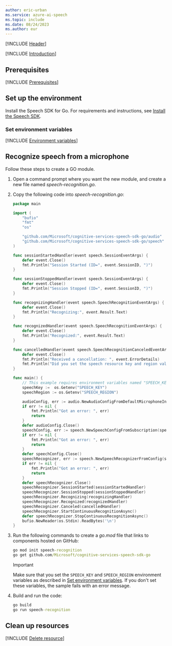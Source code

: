 ```yaml
---
author: eric-urban
ms.service: azure-ai-speech
ms.topic: include
ms.date: 08/24/2023
ms.author: eur
---
```


[!INCLUDE [Header](../../common/go.md)]

[!INCLUDE [Introduction](intro.md)]

## Prerequisites

[!INCLUDE [Prerequisites](../../common/azure-prerequisites.md)]

## Set up the environment

Install the Speech SDK for Go. For requirements and instructions, see [Install the Speech SDK](../../../quickstarts/setup-platform.md?pivots=programming-language-go).

### Set environment variables

[!INCLUDE [Environment variables](../../common/environment-variables.md)]

## Recognize speech from a microphone

Follow these steps to create a GO module.

1. Open a command prompt where you want the new module, and create a new file named *speech-recognition.go*.
1. Copy the following code into *speech-recognition.go*:

   ```go
   package main

   import (
       "bufio"
       "fmt"
       "os"

       "github.com/Microsoft/cognitive-services-speech-sdk-go/audio"
       "github.com/Microsoft/cognitive-services-speech-sdk-go/speech"
   )

   func sessionStartedHandler(event speech.SessionEventArgs) {
       defer event.Close()
       fmt.Println("Session Started (ID=", event.SessionID, ")")
   }

   func sessionStoppedHandler(event speech.SessionEventArgs) {
       defer event.Close()
       fmt.Println("Session Stopped (ID=", event.SessionID, ")")
   }

   func recognizingHandler(event speech.SpeechRecognitionEventArgs) {
       defer event.Close()
       fmt.Println("Recognizing:", event.Result.Text)
   }

   func recognizedHandler(event speech.SpeechRecognitionEventArgs) {
       defer event.Close()
       fmt.Println("Recognized:", event.Result.Text)
   }

   func cancelledHandler(event speech.SpeechRecognitionCanceledEventArgs) {
       defer event.Close()
       fmt.Println("Received a cancellation: ", event.ErrorDetails)
       fmt.Println("Did you set the speech resource key and region values?")
   }

   func main() {
       // This example requires environment variables named "SPEECH_KEY" and "SPEECH_REGION"
       speechKey :=  os.Getenv("SPEECH_KEY")
       speechRegion := os.Getenv("SPEECH_REGION")

       audioConfig, err := audio.NewAudioConfigFromDefaultMicrophoneInput()
       if err != nil {
           fmt.Println("Got an error: ", err)
           return
       }
       defer audioConfig.Close()
       speechConfig, err := speech.NewSpeechConfigFromSubscription(speechKey, speechRegion)
       if err != nil {
           fmt.Println("Got an error: ", err)
           return
       }
       defer speechConfig.Close()
       speechRecognizer, err := speech.NewSpeechRecognizerFromConfig(speechConfig, audioConfig)
       if err != nil {
           fmt.Println("Got an error: ", err)
           return
       }
       defer speechRecognizer.Close()
       speechRecognizer.SessionStarted(sessionStartedHandler)
       speechRecognizer.SessionStopped(sessionStoppedHandler)
       speechRecognizer.Recognizing(recognizingHandler)
       speechRecognizer.Recognized(recognizedHandler)
       speechRecognizer.Canceled(cancelledHandler)
       speechRecognizer.StartContinuousRecognitionAsync()
       defer speechRecognizer.StopContinuousRecognitionAsync()
       bufio.NewReader(os.Stdin).ReadBytes('\n')
   }
   ```

1. Run the following commands to create a *go.mod* file that links to components hosted on GitHub:

   ```cmd
   go mod init speech-recognition
   go get github.com/Microsoft/cognitive-services-speech-sdk-go
   ```

   > [!IMPORTANT]
   > Make sure that you set the `SPEECH_KEY` and `SPEECH_REGION` environment variables as described in [Set environment variables](#set-environment-variables). If you don't set these variables, the sample fails with an error message.

1. Build and run the code:

   ```cmd
   go build
   go run speech-recognition
   ```

## Clean up resources

[!INCLUDE [Delete resource](../../common/delete-resource.md)]
